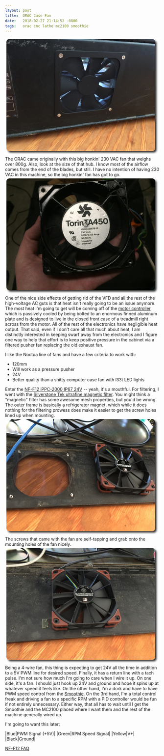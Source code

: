 ```yaml
---
layout: post
title:  ORAC Case Fan
date:   2018-02-27 21:14:52 -0800
tags:   orac cnc lathe mc2100 smoothie
---
```

![Glamour Shot](/assets/IMG_4784.JPG)
The ORAC came originally with this big honkin' 230 VAC fan that weighs over 800g.  Also, look at the size of that hub.  I know most of the airflow comes from the end of the blades, but still.  I have no intention of having 230 VAC in this machine, so the big honkin' fan has got to go.
![Old Fan](/assets/IMG_4788.JPG)
One of the nice side effects of getting rid of the VFD and all the rest of the high-voltage AC guts is that heat isn't really going to be an issue anymore.  The most heat I'm going to get will be coming off of the [motor controller](/mc2100/), which is passively cooled by being bolted to an enormous finned aluminum plate and is designed to live in the closed front case of a treadmill right across from the motor.  All of the rest of the electronics have negligible heat output.  That said, even if I don't care all that much about heat, I am distinctly interested in keeping swarf away from the electronics and I figure one way to help that effort is to keep positive pressure in the cabinet via a filtered pusher fan replacing the old exhaust fan.

I like the Noctua line of fans and have a few criteria to work with:
* 120mm
* Will work as a pressure pusher
* 24V
* Better quality than a shitty computer case fan with l33t LED lights

Enter the [NF-F12 iPPC-2000 IP67 24V](http://amzn.to/2HO8HZo) -- yeah, it's a mouthful.  For filtering, I went with the [Silverstone Tek ultrafine magnetic filter](http://amzn.to/2BV50k0).  You might think a "magnetic" filter has some awesome mesh properties, but you'd be wrong.  The outer frame is basically a refrigerator magnet, which while it does nothing for the filtering prowess does make it easier to get the screw holes lined up when mounting.
![Mounting Up](/assets/IMG_4783.JPG)
The screws that came with the fan are self-tapping and grab onto the mounting holes of the fan nicely.
![Mounted](/assets/IMG_4786.JPG)
Being a 4-wire fan, this thing is expecting to get 24V all the time in addition to a 5V PWM line for desired speed.  Finally, it has a return line with a tach pulse.  I'm not sure how much I'm going to care when I wire it up.  On one side, it's a fan.  I should just hook up 24V and ground and hope it spins up at whatever speed it feels like.  On the other hand, I'm a dork and have to have PWM speed control from the [Smoothie](/smoothie/).  On the 3rd hand, I'm a total control freak and driving a fan to a specific RPM with a PID controller would be fun if not entirely unnecessary.  Either way, that all has to wait until I get the Smoothie and the MC2100 placed where I want them and the rest of the machine generally wired up. 

I'm going to want this later:

|Blue|PWM Signal (+5V)|
|Green|RPM Speed Signal|
|Yellow|V+|
|Black|Ground|

[NF-F12 FAQ](https://noctua.at/en/nf-f12-pwm/faq)
